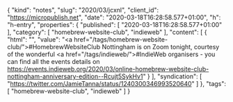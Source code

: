 {
  "kind": "notes",
  "slug": "2020/03/jcxnl",
  "client_id": "https://micropublish.net",
  "date": "2020-03-18T16:28:58.577+01:00",
  "h": "h-entry",
  "properties": {
    "published": [
      "2020-03-18T16:28:58.577+01:00"
    ],
    "category": [
      "homebrew-website-club",
      "indieweb"
    ],
    "content": [
      {
        "html": "",
        "value": "<a href=\"/tags/homebrew-website-club/\">#HomebrewWebsiteClub</a> Nottingham is on Zoom tonight, courtesy of the wonderful <a href=\"/tags/indieweb/\">#IndieWeb</a> organisers - you can find all the events details on https://events.indieweb.org/2020/03/online-homebrew-website-club-nottingham-anniversary-edition--Rcujt5SykHv1"
      }
    ],
    "syndication": [
      "https://twitter.com/JamieTanna/status/1240300346993520640"
    ]
  },
  "tags": [
    "homebrew-website-club",
    "indieweb"
  ]
}
